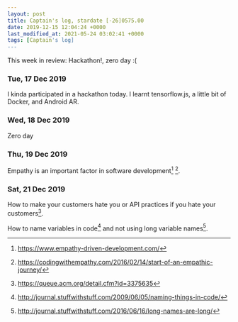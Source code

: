 ```yaml
---
layout: post
title: Captain's log, stardate [-26]0575.00
date: 2019-12-15 12:04:24 +0000
last_modified_at: 2021-05-24 03:02:41 +0000
tags: [Captain's log]
---
```


This week in review: Hackathon!, zero day :(

<!-- more -->

### Tue, 17 Dec 2019

I kinda participated in a hackathon today. I learnt tensorflow.js, a little
bit of Docker, and Android AR.

### Wed, 18 Dec 2019

Zero day

### Thu, 19 Dec 2019

Empathy is an important factor in software development[^1] [^2].

### Sat, 21 Dec 2019

How to make your customers hate you or API practices if you hate your
customers[^3].

How to name variables in code[^4] and not using long variable names[^5].

[^1]: <https://www.empathy-driven-development.com/>
[^2]: <https://codingwithempathy.com/2016/02/14/start-of-an-empathic-journey/>
[^3]: <https://queue.acm.org/detail.cfm?id=3375635>
[^4]: <http://journal.stuffwithstuff.com/2009/06/05/naming-things-in-code/>
[^5]: <http://journal.stuffwithstuff.com/2016/06/16/long-names-are-long/>
